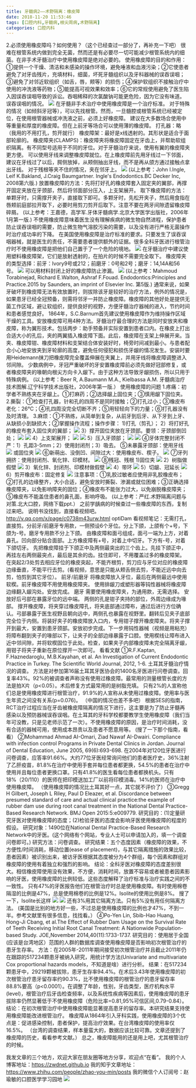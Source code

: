 ```yaml
---
title: 牙髓病2——术野隔离：橡皮障
date: 2018-11-20 11:53:46
tags: [口腔内科,牙髓病,根尖周病,术野隔离]
categories: 口腔内科
---
```

2.必须使用橡皮障吗？如何使用？（这个已经查过一部分了，再补充一下吧）
很难在根管系统内做到完全无菌，然而还是有必要尽一切可能减少根管系统内的细菌。在非手术牙髓治疗中使用橡皮障是绝对必要的。
使用橡皮障的目的和作用：①提供一个干燥、清洁和未感染的操作环境，避免唾液和血液污染；②它使患者避免了对牙齿残片，充填材料，细菌，坏死牙髓组织以及牙科器械的误吞误咽；③避免了对邻近软组织（如舌，唇，颊等）的损伤；④保护软组织不接触治疗中使用的冲洗液等药物；⑤能提高可视效果和效率；⑥它的常规使用避免了医生陷入因误吞误咽导致的诉讼。吞咽稀释的次氯酸钠可能更危险，因为它没有味道。
误吞误咽的情况。
![](https://zymblog-1258069789.cos.ap-chengdu.myqcloud.com/blog0043-ysb2-sygl/01.jpg)
在牙髓非手术治疗中使用橡皮障是一个治疗标准。
对于特殊的情况（如倾斜牙冠等），可以先找根管。然而，一旦髓腔或根管系统已经被定位，在使用根管器械或冲洗液之前，必须上好橡皮障。
建议在大多数场合使用中等重量和厚度的橡皮障。但在上前牙等场合可以使用薄的橡皮障。
打孔器：略（我用的不用打孔，剪开就行）
橡皮障架：最好是x线透射的。其形状是适合于面部轮廓的。
橡皮障夹(CLAMPS)：橡皮障夹将橡皮障固定在牙齿上，并帮助软组织隔离。有不同型号适用于不同的牙位。对于牙髓治疗来说，使用有翼的橡皮障夹更方便。
可以使用牙线来调整橡皮障就位。在上橡皮障前先用牙线过一下邻面，建议在牙线过了以后，腭侧放掉，从颊侧抽出牙线，而不是再从颌方通过接触点拿出牙线。
对于残根等夹不住的情况，夹在邻牙上。
![](https://zymblog-1258069789.cos.ap-chengdu.myqcloud.com/blog0043-ysb2-sygl/02.jpg)
(以上参考：John I.Ingle, Leif K.Bakland, J.Craig Baumgartner. Ingle's Endodontics.BC Decker Inc, 2008第六版.)
放置橡皮障的方法：先将打好孔的橡皮障套入固定夹的翼部，再撑开固定夹放在牙颈部，然后将邻面部分压入，上支架展开。
取下橡皮障的方法：单颗牙时，只需撑开夹子，直接取下即可。多颗牙时，先松开夹子，然后用食指在唇颊前庭部拉开取下，必要时用剪刀剪开后取下。注意不要在两牙间隙遗留橡皮障碎屑。
(以上参考：王嘉德，高学军.牙体牙髓病学.北京大学医学出版社，2006年1月第一版.)
不使用橡皮障意味着医生没有理解疾病的微生物自然进程，保护患者防止误吞误咽的需要，防止微生物气溶胶污染的需要，以及没有进行严格无菌操作时治疗成功率的下降。
在美国使用橡皮障是治疗标准的要求。只要发生了误吞误咽器械，就是医生的责任，不需要患者提供额外的证据。很多全科牙医进行根管治疗时不使用橡皮障是把他们自己置于了一个危险的境地。
![](https://zymblog-1258069789.cos.ap-chengdu.myqcloud.com/blog0043-ysb2-sygl/03.jpg)
在牙髓治疗中建议使用塑料橡皮障架，它们是放射透射的，在拍片的时候不需要完全取下。
橡皮障夹的类型选择：前牙：Ivory9号或212；前磨牙：0号和2号；磨牙：14,14A和56号。
![](https://zymblog-1258069789.cos.ap-chengdu.myqcloud.com/blog0043-ysb2-sygl/04.jpg)
可以用材料封闭上好的橡皮障防止渗漏。
![](https://zymblog-1258069789.cos.ap-chengdu.myqcloud.com/blog0043-ysb2-sygl/05.jpg)
(以上参考：Mahmoud Torabinejad, Richard E.Walton, Ashraf F.Fouad. Endodontics:Principles and Practice.2015 by Saunders, an imprint of Elsevier Inc. 第5版.)
通常来说，如果牙破坏到橡皮障无法有效放置时，则拔除该牙是较好的治疗方法，例外的情况是，如果患牙已经全冠预备，则需将邻牙一并防止橡皮障。橡皮障的其他好处是提供无菌工作区域，避让软组织，提供良好的视野，方便牙髓治疗器械的进入，节约时间和患者感觉良好。
1864年，S.C.Barnum首先建议使用橡皮障作为维持操作区域干燥的工具。安放橡皮障可用4种方法。牙髓治疗最合理的方法是同时安放夹和橡皮障，称为翼形技术。包括两步：助手预备并实际安置到患者口内。在橡皮上打出合适大小的孔后，夹的两翼插入橡皮障下面。此后，橡皮障在支架上伸展开来。当夹、橡皮障钳、橡皮障材料和支架结合体安装好时，椅旁时间减到最小。与患者配合小心地安放夹到牙轮廓的高度，避免任何侵犯和损伤牙龈的情况发生。安装时要用Heidemann抹刀把橡皮障完全覆盖伸展在夹翼上，并用牙线将橡皮障调整进入邻间隙。
少数病例中，牙冠严重破坏的牙安置橡皮障前必须先做好冠部修复，或者橡皮障夹的喙朝向根尖方向卡入龈下。由于这种方法导致牙龈损伤，所以只用于特殊病例。
(以上参考：Beer R, A.Baumann M.A., Kielbassa A.M. 牙髓病治疗技术图解.辽宁科学技术出版社，2006年第一版.）
使用橡皮障的问题
1.疼痛：初学者不熟练夹在牙龈上。①打麻药；②选择龈上固位夹；③慎用龈下固位夹。
2.撕裂：①检查打孔器，针和孔的四周不是同时接触；②打孔过小；③橡皮布老化：26℃；④孔四周没完全切断不齐；⑤用轻轻向下的力量；⑥打孔器没有及时清理。
3.麻烦：①不熟练，从简单到复杂，从前牙到后牙、从下牙到上牙、从缺损小到缺损大；②掌握操作流程；操作步骤：
1)打孔（剪孔）；
2）将打好孔的橡皮布套入固位夹的翼部；
![](https://zymblog-1258069789.cos.ap-chengdu.myqcloud.com/blog0043-ysb2-sygl/06.jpg)
3）撑开固位夹放在牙颈部。要领：牙颈部倒凹处；
![](https://zymblog-1258069789.cos.ap-chengdu.myqcloud.com/blog0043-ysb2-sygl/07.jpg)
![](https://zymblog-1258069789.cos.ap-chengdu.myqcloud.com/blog0043-ysb2-sygl/08.jpg)
4）上支架展开；
![](https://zymblog-1258069789.cos.ap-chengdu.myqcloud.com/blog0043-ysb2-sygl/09.jpg)
![](https://zymblog-1258069789.cos.ap-chengdu.myqcloud.com/blog0043-ysb2-sygl/10.jpg)
5）压入牙颈部；
![](https://zymblog-1258069789.cos.ap-chengdu.myqcloud.com/blog0043-ysb2-sygl/11.jpg)
![](https://zymblog-1258069789.cos.ap-chengdu.myqcloud.com/blog0043-ysb2-sygl/12.jpg)
④牙体完整封闭不严：1）孔距3-5mm；2）使用封闭剂；3）吸去。
⑤未暴露牙颈部：使用牙线
![](https://zymblog-1258069789.cos.ap-chengdu.myqcloud.com/blog0043-ysb2-sygl/13.jpg)
或固位夹
![](https://zymblog-1258069789.cos.ap-chengdu.myqcloud.com/blog0043-ysb2-sygl/14.jpg)
⑥新萌出、没倒凹、间隙过大：使用橡皮布、楔子。
![](https://zymblog-1258069789.cos.ap-chengdu.myqcloud.com/blog0043-ysb2-sygl/15.jpg)
⑦牙列拥挤：使用封闭剂、氧化锌、印模材。
![](https://zymblog-1258069789.cos.ap-chengdu.myqcloud.com/blog0043-ysb2-sygl/16.jpg)
⑧残冠、残根
1)固位夹
![](https://zymblog-1258069789.cos.ap-chengdu.myqcloud.com/blog0043-ysb2-sygl/17.jpg)
2）树脂做假壁
![](https://zymblog-1258069789.cos.ap-chengdu.myqcloud.com/blog0043-ysb2-sygl/18.jpg)
3）氧化锌、封闭剂、印模材做假壁
![](https://zymblog-1258069789.cos.ap-chengdu.myqcloud.com/blog0043-ysb2-sygl/19.jpg)
4）带环
![](https://zymblog-1258069789.cos.ap-chengdu.myqcloud.com/blog0043-ysb2-sygl/20.jpg)
5）切龈、冠延长
![](https://zymblog-1258069789.cos.ap-chengdu.myqcloud.com/blog0043-ysb2-sygl/21.jpg)
6）剪开橡皮布：固定修复
![](https://zymblog-1258069789.cos.ap-chengdu.myqcloud.com/blog0043-ysb2-sygl/22.jpg)
注意事项：①乳胶过敏者应使用非乳胶橡皮布；②打孔的边缘整齐，大小合适，避免安放时撕裂、渗漏或就位困难；③正确选择橡皮障夹，以免影响障夹的固位；④橡皮布不能张力过大，以免崩脱橡皮障夹；⑤橡皮布不能盖住患者的鼻孔面，影响呼吸。
(以上参考：严红.术野隔离问题与对策.北大口腔，网络下载ppt.）
之前学龋病的时候查过一些橡皮障的东西，复制过来吧。
说明书没找到，直接看视频吧。
http://v.qq.com/x/page/c0738m43urw.html
optiDam
看视频笔记：无需打孔，直接剪。分前牙/前磨牙专用款，一侧预设6个牙位。分上下颌，上颌有个+号，下颌为-号。磨牙专用款不分上下颌。
由橡皮障和面弓组成，面弓一端为上方，对着鼻孔。凹向部分贴合面部。上方橡皮障有+号，对着上中切牙。下方有-号，对着下颌切牙。
先把橡皮障挂于下颌正中及两侧最突出的三个齿上。先挂下颌正中，再挂左右两侧最突点，最后是其余的齿。挂住即可，不用覆盖过多的橡皮障架。
在突起2/3处剪去相应牙位的橡皮突起，不能齐根剪，剪刀应与牙位对应的橡皮障边缘垂直，不能平行去剪。(看视频，意思是只能从颊舌侧去剪，不能近远中向去剪，怕剪到其它牙位）。
前牙/前磨牙
将橡皮障放入牙位，最后在两侧最远中使用软楔。前牙橡皮障不用使用橡皮障夹。
使用排龈刀或塑形器等钝性器械将橡皮障边缘翻入龈沟处。安放完成。
磨牙
需要使用橡皮障夹，为通用款，无需选择。
安放好后弓部在暴露牙位的远中端。
两侧的孔是钳子夹持的部位，外周边缘成为喙部。
撑开橡皮障，将夹穿过橡皮障孔，将夹底部通过障布，通过后进行方位确认。弓部暴露于医生视野且朝向远中，两侧孔也暴露在视野里。翻转后见夹子底部完全位于内侧。将装好夹子的橡皮障放入口内，专用钳子撑开橡皮障夹。将夹子撑开到最大，安置到患牙颈部。安放初步完成。下一步用钝性器械（视频是用粘充）将障布翻到夹子的喙部以下，让夹子的全部边缘暴露于口腔。使用楔线让障布进入近中邻间隙，并将软楔固位于此处。检查，如果夹子内部橡皮障未完全隔离牙龈，用钳子将夹子重新在原位撑开一次即可。
看看文献
①R.F.Kaptan, F.Haznedaroglu, M.B.Kayahan, et al. An Investigation of Current Endodontic Practice in Turkey. The Scientific World Journal, 2012, 1-6.
土耳其牙髓治疗情况的调查。
方法是对参加第16届土耳其牙医协会的1400名牙医进行问卷调查。回复率43%。92%的被调查者声称没有使用过橡皮障。最常用的测量根管长度的方法是拍X片（p<0.05）。术后修复方式最常用的是树脂充填。
只有2%的人宣称他们总是使用橡皮障进行根管治疗，91.9%的人宣称从未使用过橡皮障。使用率与医生年资之间没有关系(p=0.076)。
（中国的情况也差不多吧）
根据SES的指南，RCT治疗过程应当在牙齿被橡皮障隔离的情况下进行，这主要是为了防止牙髓再感染以及预防器械误吞误咽。在土耳其的牙科学校都要教学生使用橡皮障（我们当年可没教，只是见老师示范了一次）。不使用橡皮障的原因，是治疗时间消耗，没有合适的器械可用，使用成本昂贵以及患者不愿意用等。
(搜了一下那个指南，看看）
②Mohammad Ahmad AI-Omari, Ziad Nawaf AI-Dwairi. Compliance with infection control Programs in Private Dental Clinics in Jordan. Journal of Dental Education, June 2005, 69(6):693-698.
在2004年对120位牙医进行问卷调查，应答率91.66%。大约77位牙医经常询问他们的患者医疗史，36%注射了乙肝疫苗，81.8%在治疗中使用手套并每位患者都更换，54.5%的患者在治疗中使用并且每位患者更换口罩。只有41.8%的医生看每位患者都换机头。只有18%（20/110）的医师在把印模送加工厂以前将印模消毒。14%的医师在治疗中使用橡皮障。
（使用橡皮障的情况比土耳其好一点，其它就不评价了）
③Gregg H Gilbert, Joseph L Riley, Paul D Eleazer, et al. Discordance between presumed standard of care and actual clinical practice:the example of rubber dam use during root canal treatment in the National Dental Practice-Based Research Network. BMJ Open 2015:5:e009779.
研究目的：(1)定量研究牙医对使用橡皮障的态度；(2)检验牙医的态度会影响牙医使用橡皮障的程度的假设。
研究对象：1490位在National Dental Practice-Based Research Network中的牙医。(这个网络有个网站，专业人士可以申请加入的，填一个调查问卷即可。)
研究方法：问卷调查。
研究结果：五个态度因素（橡皮障的效果，不方便性/时间消耗，移动位置(ease of placement)，与其它隔离措施的效果比较，患者因素）被识别出来，被访牙医根据其态度被分为4个群组，每个因素和群组对橡皮障的使用有着独立和强烈的影响。
结论：全科牙医对橡皮障的态度差别很大。相信橡皮障使用没有效果，不方便，消耗时间，放置不容易或者被患者因素影响的牙医，使用橡皮障的比例较低。这些态度解释了治疗标准与治疗实践之间的不一致性。
只有47%的牙医报告他们在根管治疗时总是使用橡皮障。有时使用棉卷隔湿的比例是47%，总是使用棉卷的比例是12%。Isolite的使用比例是8%。
搜了一下，Isolite长这样
![](https://zymblog-1258069789.cos.ap-chengdu.myqcloud.com/blog0043-ysb2-sygl/23.jpg)
![](https://zymblog-1258069789.cos.ap-chengdu.myqcloud.com/blog0043-ysb2-sygl/24.jpg)
还有3%用其它隔离方法。只有5%没有用任何隔离方法。
(美国是比别的地方好一些，不过总是使用橡皮障的比例也才47%，不到一半。参考文献里有很多信息，找找看。）
④Po-Yen Lin, Sbib-Hao Huang, Hong-Ji Cbang, et al.The Effect of Rubber Dam Usage on the Survival Rate of Teeth Receiving Initial Root Canal Treatment: A Nationwide Population-based Study. JOE,November 2014,40(11):1733-1737.
研究目的：使用居于全国(应该是台湾地区）范围的人群的数据库调查使用橡皮障是否影响初次根管治疗的患牙生存率。
方法：在2005年-2011年期间接受初次根管治疗并且截止2011年仍在跟踪的517234颗患牙被纳入研究，用统计学方法(Univariate and multivariate Cox proportional hazards models，不知道是啥）进行分析。
结果：在517234颗患牙中，29219颗被拔除，患牙生存率94.4%。在术后3.43年使用橡皮障的初次根管治疗患牙留存率约90.3%，比不使用橡皮障的根管治疗的患牙留存率88.8%要高（p<0.0001）。在调整了年龄，性别，牙齿类型，医疗机构水平(level)，根管治疗后牙齿检查频率，以及系统性疾病等因素后，使用橡皮障的患牙拔除率仍然显著低于不使用橡皮障（危险比率=0.81,95%可信区间,0.79-0.84）。
结论：在初次根管治疗中使用橡皮障能显著提高患牙的留存率。本研究结果支持使用橡皮障能改进根管治疗。
橡皮障从1864年引入牙科实践，使用橡皮障的3个优点是：促进感染控制，患者保护，提高治疗效果。在台湾橡皮障的使用率仅16.5%。
（台湾的调查结果，样本量蛮大的，数据应该比较可靠。文章还提到了橡皮障的历史，看看参考文献。）
总之，橡皮障能用的还是用上吧，尤其根管治疗的时候。

我发文章的三个地方，欢迎大家在朋友圈等地方分享，欢迎点“在看”。
我的个人博客地址：https://zwdnet.github.io
我的知乎文章地址： https://www.zhihu.com/people/zhao-you-min/posts
我的微信个人订阅号：赵瑜敏的口腔医学学习园地
![](https://zymblog-1258069789.cos.ap-chengdu.myqcloud.com/other/wx.jpg)

